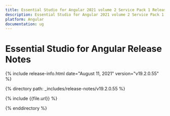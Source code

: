 ```yaml
---
title: Essential Studio for Angular 2021 volume 2 Service Pack 1 Release Notes  
description: Essential Studio for Angular 2021 volume 2 Service Pack 1 Release Notes  
platform: Angular
documentation: ug
---
```


# Essential Studio for Angular  Release Notes  

{% include release-info.html date="August 11, 2021"  version="v19.2.0.55" %} 


{% directory path: _includes/release-notes/v19.2.0.55 %}

{% include {{file.url}} %}

{% enddirectory %}